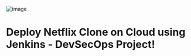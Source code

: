 ![image](https://github.com/user-attachments/assets/ef9f54ef-a247-43c0-9fd2-69554fd5b7c9)

##
# **Deploy Netflix Clone on Cloud using Jenkins - DevSecOps Project!**



